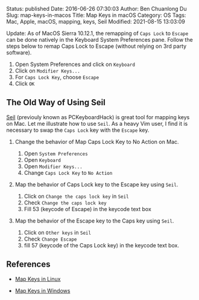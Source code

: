 Status: published
Date: 2016-06-26 07:30:03
Author: Ben Chuanlong Du
Slug: map-keys-in-macos
Title: Map Keys in macOS
Category: OS
Tags: Mac, Apple, macOS, mapping, keys, Seil
Modified: 2021-08-15 13:03:09

Update: As of MacOS Sierra 10.12.1,
the remapping of `Caps Lock` to `Escape` can be done natively in the Keyboard System Preferences pane.
Follow the steps below to remap Caps Lock to Escape (without relying on 3rd party software).

1. Open System Preferences and click on `Keyboard`
2. Click on `Modifier Keys...`
3. For `Caps Lock Key`, choose `Escape`
4. Click `OK`


## The Old Way of Using Seil

[Seil](https://pqrs.org/osx/karabiner/seil.html.en)
(previouly known as PCKeyboardHack) is great tool for mapping keys on Mac.
Let me illustrate how to use `Seil`.
As a heavy Vim user,
I find it is necessary to swap the `Caps Lock` key with the `Escape` key.

1. Change the behavior of Map Caps Lock Key to No Action on Mac.

    1. Open `System Preferences`
    2. Open `Keyboard`
    3. Open `Modifier Keys...`
    4. Change `Caps Lock Key` to `No Action`

2. Map the behavior of Caps Lock key to the Escape key using `Seil`.

    1. Click on `Change the caps lock key` in `Seil`
    2. Check `Change the caps lock key`
    3. Fill 53 (keycode of Escape) in the keycode text box

3. Map the behavior of the Escape key to the Caps key using `Seil`.

    1. Click on `Other keys` in `Seil`
    2. Check `Change Escape`
    3. fill 57 (keycode of the Caps Lock key) in the keycode text box.

## References

- [Map Keys in Linux](http://www.legendu.net/en/blog/map-keys-in-linux/)

- [Map Keys in Windows](http://www.legendu.net/misc/blog/map-keys-in-windows)
